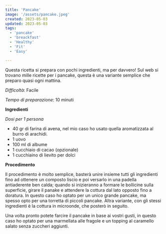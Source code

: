 ```yaml
---
title: 'Pancake'
image: '/assets/pancake.jpeg'
created: 2023-05-03
updated: 2023-05-03
tags:
  - 'pancake'
  - 'breackfast'
  - 'Healthy'
  - 'Fit'
  - 'Easy'

---
```


Questa ricetta si prepara con pochi ingredienti, ma per davvero! Sul web si trovano mille ricette per i pancake, questa è una variante semplice che preparo quasi ogni mattina. 

*Difficoltà*: Facile

*Tempo di preparazione*: 10 minuti

**Ingredienti**

*Dosi per 1 persona*

- 40 gr di farina di avena, nel mio caso ho usato quella aromatizzata al burro di arachidi.
- 1 uovo
- 100 ml di albume
- 1 cucchiaio di cacao (opzionale)
- 1 cucchiaino di lievito per dolci

**Procedimento**

Il procedimento è molto semplice, basterà unire insieme tutti gli ingredienti fino ad ottenere un composto liscio e poi versarlo in una padella antiaderente ben calda; quando si inizieranno a formare le bollicine sulla superficie, girare il panake e attendere la cottura dal lato opposto fino a doratura. In questo caso ho optato per un unico grande pancake, ma spesso opto per una torretta di piccoli pancake. Altra variante, con gli stessi ingredienti è la cottura in microonde, che posterò in seguito. 

Una volta pronto potete farcire il pancake in base ai vostri gusti, in questo caso ho optato per una marmellata alle fragole e un topping al caramello salato senza zuccheri aggiunti.